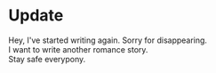 # Update

Hey, I've started writing again. Sorry for disappearing.  
I want to write another romance story.  
Stay safe everypony.
